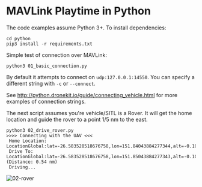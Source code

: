 # MAVLink Playtime in Python

The code examples assume Python 3+. To install dependencies:

```plain
cd python
pip3 install -r requirements.txt
```

Simple test of connection over MAVLink:

```plain
python3 01_basic_connection.py
```

By default it attempts to connect on `udp:127.0.0.1:14550`. You can specify a different string with `-c` or `--connect`.

See http://python.dronekit.io/guide/connecting_vehicle.html for more examples of connection strings.

The next script assumes you're vehicle/SITL is a Rover. It will get the home location and guide the rover to a point 1/5 nm to the east.

```plain
python3 02_drive_rover.py
>>>> Connecting with the UAV <<<
 Home Location: LocationGlobal:lat=-26.583528518676758,lon=151.84043884277344,alt=-0.10000000149011612
 Drive To: LocationGlobal:lat=-26.583528518676758,lon=151.85043884277343,alt=-0.10000000149011612 (Distance: 0.54 nm)
 Driving...
```

![02-rover](https://cl.ly/21d716619fe6/download/rover-driving.png)

